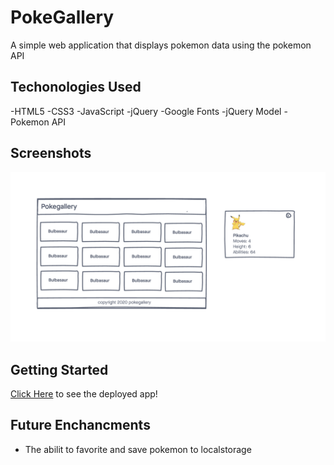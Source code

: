 # PokeGallery

A simple web application that displays pokemon data using the pokemon API

## Techonologies Used

-HTML5
-CSS3
-JavaScript
-jQuery
-Google Fonts
-jQuery Model
-Pokemon API

## Screenshots
![wireframe](./imgs/wireframe.png)

## Getting Started

[Click Here](https://agoody44.github.io/pokemongallery/) to see the deployed app!

## Future Enchancments
- The abilit to favorite and save pokemon to localstorage
